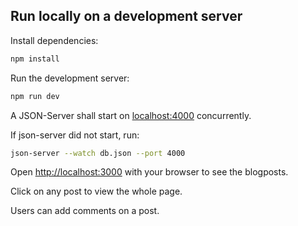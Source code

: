 

## Run locally on a development server

Install dependencies:

```bash
npm install
```

Run the development server:

```bash
npm run dev
```

A JSON-Server shall start on [localhost:4000](http://localhost:4000) concurrently.

If json-server did not start, run: 

```bash
json-server --watch db.json --port 4000
```




Open [http://localhost:3000](http://localhost:3000) with your browser to see the blogposts.


Click on any post to view the whole page.

Users can add comments on a post.

